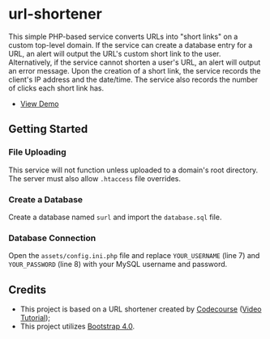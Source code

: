 # url-shortener
This simple PHP-based service converts URLs into "short links" on a custom top-level domain. If the service can create a database entry for a URL, an alert will output the URL's custom short link to the user. Alternatively, if the service cannot shorten a user's URL, an alert will output an error message. Upon the creation of a short link, the service records the client's IP address and the date/time. The service also records the number of clicks each short link has. 

* [View Demo](https://seb646.com/surl/)


## Getting Started

### File Uploading
This service will not function unless uploaded to a domain's root directory. The server must also allow `.htaccess` file overrides. 

### Create a Database
Create a database named `surl` and import the `database.sql` file. 

### Database Connection
Open the `assets/config.ini.php` file and replace `YOUR_USERNAME` (line 7) and `YOUR_PASSWORD` (line 8) with your MySQL username and password.


## Credits
- This project is based on a URL shortener created by [Codecourse](https://www.youtube.com/channel/UCpOIUW62tnJTtpWFABxWZ8g) ([Video Tutorial](https://www.youtube.com/watch?v=QN2VXBNujRs));
- This project utilizes [Bootstrap 4.0](https://getbootstrap.com).
